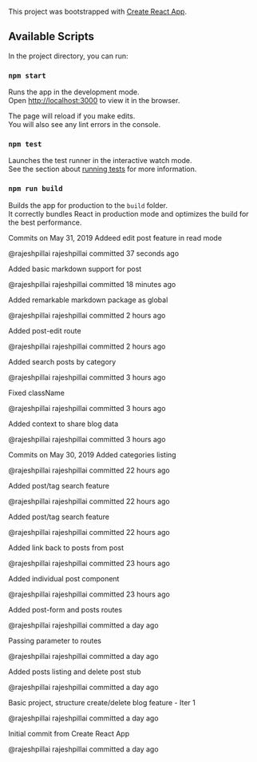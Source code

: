 This project was bootstrapped with [Create React App](https://github.com/facebook/create-react-app).

## Available Scripts

In the project directory, you can run:

### `npm start`

Runs the app in the development mode.<br>
Open [http://localhost:3000](http://localhost:3000) to view it in the browser.

The page will reload if you make edits.<br>
You will also see any lint errors in the console.

### `npm test`

Launches the test runner in the interactive watch mode.<br>
See the section about [running tests](https://facebook.github.io/create-react-app/docs/running-tests) for more information.

### `npm run build`

Builds the app for production to the `build` folder.<br>
It correctly bundles React in production mode and optimizes the build for the best performance.

Commits on May 31, 2019
Addeed edit post feature in read mode

@rajeshpillai
rajeshpillai committed 37 seconds ago
 
Added basic markdown support for post

@rajeshpillai
rajeshpillai committed 18 minutes ago
 
Added remarkable markdown package as global

@rajeshpillai
rajeshpillai committed 2 hours ago
 
Added post-edit route

@rajeshpillai
rajeshpillai committed 2 hours ago
 
Added search posts by category

@rajeshpillai
rajeshpillai committed 3 hours ago
 
Fixed className

@rajeshpillai
rajeshpillai committed 3 hours ago
 
Added context to share blog data

@rajeshpillai
rajeshpillai committed 3 hours ago
 
Commits on May 30, 2019
Added categories listing

@rajeshpillai
rajeshpillai committed 22 hours ago
 
Added post/tag search feature

@rajeshpillai
rajeshpillai committed 22 hours ago
 
Added post/tag search feature

@rajeshpillai
rajeshpillai committed 22 hours ago
 
Added link back to posts from post

@rajeshpillai
rajeshpillai committed 23 hours ago
 
Added individual post component

@rajeshpillai
rajeshpillai committed 23 hours ago
 
Added post-form and posts routes

@rajeshpillai
rajeshpillai committed a day ago
 
Passing parameter to routes

@rajeshpillai
rajeshpillai committed a day ago
 
Added posts listing and delete post stub

@rajeshpillai
rajeshpillai committed a day ago
 
Basic project, structure create/delete blog feature - Iter 1

@rajeshpillai
rajeshpillai committed a day ago
 
Initial commit from Create React App

@rajeshpillai
rajeshpillai committed a day ago
 